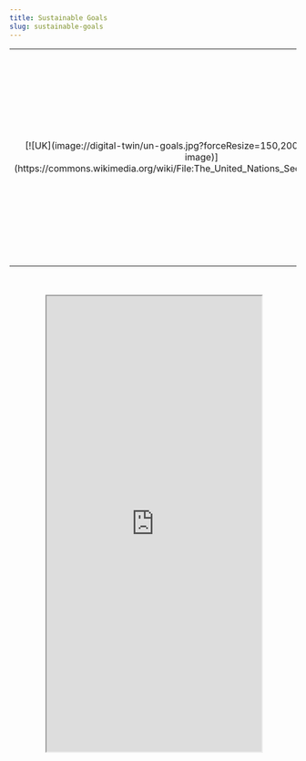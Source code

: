 ```yaml
---
title: Sustainable Goals
slug: sustainable-goals
---
```


<table>
	<tr>
		<td width="25%" style="text-align: center;" markdown="1">[![UK](image://digital-twin/un-goals.jpg?forceResize=150,200&classes=header-image)](https://commons.wikimedia.org/wiki/File:The_United_Nations_Secretariat_Building.jpg)</td>
		<td width="75%"><h2>Sustainable Goals</h2>This module of the UK Digital Twin provides a map visualisation of Indicator 9.4.1 (CO<sub>2</sub> emission per unit value). Mouse over a node on the map to view the Capacity, Fuel, and Indicator metrics.</td>
	</tr>
</table>
<br><br>

<div id="map-container" class="full-width" style="height: 800px;">
	<div id="map-inner" style="width: 75%; height: 100%; margin: 0 auto; position: relative;">
		<iframe id="map-frame" width="100%" height="100%" src="http://localhost:4002/" />
	</div>
</div>
<br>

[plugin:content-inject](/modular/partners)
